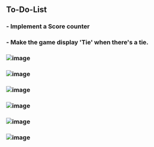 ##  To-Do-List
### - Implement a Score counter
### - Make the game display 'Tie' when there's a tie.

### ![image](https://user-images.githubusercontent.com/58355275/215985104-91c2d070-be9b-410a-b5ec-324880301a3f.png)

### ![image](https://user-images.githubusercontent.com/58355275/216742181-15b3e724-1c75-4908-8fb3-c71df7fa2a2b.png)

### ![image](https://user-images.githubusercontent.com/58355275/216742209-24889660-6ee6-415c-9d28-46009cdb1ab7.png)

### ![image](https://user-images.githubusercontent.com/58355275/216792477-7fc7b24c-2b75-42d5-aedf-940e5d9b5e88.png)

### ![image](https://user-images.githubusercontent.com/58355275/216792488-2c8c243f-8582-40fd-b00d-ef73b00dfb91.png)

### ![image](https://user-images.githubusercontent.com/58355275/216792498-53e81c28-f460-404d-becc-20e7b25610d0.png)






